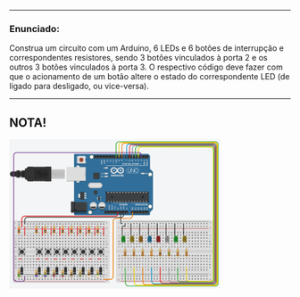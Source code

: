 ******
### Enunciado:
Construa um circuito com um Arduino, 6 LEDs e 6 botões de interrupção e correspondentes resistores, sendo 3 botões vinculados à porta 2 e os outros 3 botões vinculados à porta 3. O respectivo código deve fazer com que o acionamento de um botão altere o estado do correspondente LED (de ligado para desligado, ou vice-versa).
******

## NOTA!

<img src="https://github.com/Trabalhos-PUC-PR/EXP3_AF06-InterruptBotoes/blob/interrupt6Botoes/Diagrama2.png" width="75%" height="75%">
